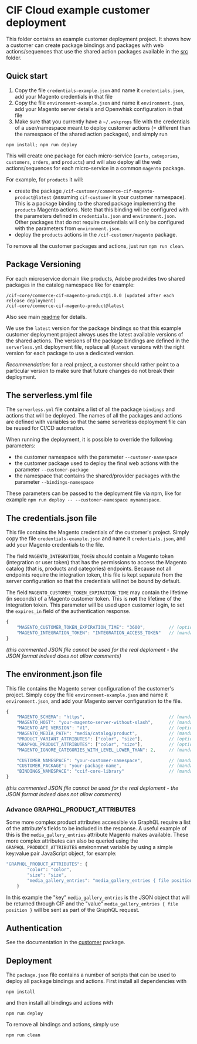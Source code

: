 # CIF Cloud example customer deployment

This folder contains an example customer deployment project. It shows how a customer can create package bindings and packages with web actions/sequences that use the shared action packages available in the [src](../src) folder.

## Quick start

1) Copy the file `credentials-example.json` and name it `credentials.json`, add your Magento credentials in that file
2) Copy the file `environment-example.json` and name it `environment.json`, add your Magento server details and Openwhisk configuration in that file
3) Make sure that you currently have a `~/.wskprops` file with the credentials of a user/namespace meant to deploy customer actions (= different than the namespace of the shared action packages), and simply run

`npm install; npm run deploy`

This will create one package for each micro-service (`carts`, `categories`, `customers`, `orders`, and `products`) and will also deploy all the web actions/sequences for each micro-service in a common `magento` package.

For example, for `products` it will:
* create the package `/cif-customer/commerce-cif-magento-product@latest` (assuming `cif-customer` is your customer namespace). This is a package binding to the shared package implementing the `products` Magento actions. Note that this binding will be configured with the parameters defined in `credentials.json` and `environment.json`. Other packages that do not require credentials will only be configured with the parameters from `environment.json`.
* deploy the `products` actions in the `/cif-customer/magento` package.

To remove all the customer packages and actions, just run `npm run clean`.

## Package Versioning

For each microservice domain like products, Adobe prodvides two shared packages in the catalog namespace like for example:

```
/cif-core/commerce-cif-magento-product@1.0.0 (updated after each release deployment)
/cif-core/commerce-cif-magento-product@latest
```
Also see main [readme](../readme.md) for details.

We use the `latest` version for the package bindings so that this example customer deployment project always uses the latest available versions of the shared actions. The versions of the package bindings are defined in the `serverless.yml` deployment file, replace all `@latest` versions with the right version for each package to use a dedicated version.

_Recommendation_: for a real project, a customer should rather point to a particular version to make sure that future changes do not break their deployment. 

## The serverless.yml file

The `serverless.yml` file contains a list of all the package `bindings` and actions that will be deployed. The names of all the packages and actions are defined with variables so that the same serverless deployment file can be reused for CI/CD automation.

When running the deployment, it is possible to override the following parameters:
* the customer namespace with the parameter `--customer-namespace`
* the customer package used to deploy the final web actions with the parameter `--customer-package`
* the namespace that contains the shared/provider packages with the parameter `--bindings-namespace`

These parameters can be passed to the deployment file via npm, like for example `npm run deploy -- --customer-namespace mynamespace`.

## The credentials.json file

This file contains the Magento credentials of the customer's project. Simply copy the file `credentials-example.json` and name it `credentials.json`, and add your Magento credentials to the file.

The field `MAGENTO_INTEGRATION_TOKEN` should contain a Magento token (integration or user token) that has the permissions to access the Magento catalog (that is, products and categories) endpoints. Because not all endpoints require the integration token, this file is kept separate from the server configuration so that the credentials will not be bound by default.

The field `MAGENTO_CUSTOMER_TOKEN_EXPIRATION_TIME` may contain the lifetime (in seconds) of a Magento customer token. This is **not** the lifetime of the integration token. This parameter will be used upon customer login, to set the `expires_in` field of the authentication response.

```javascript
{
    "MAGENTO_CUSTOMER_TOKEN_EXPIRATION_TIME": "3600",         // (optional)  the lifetime (in seconds) of a Magento customer token 
    "MAGENTO_INTEGRATION_TOKEN": "INTEGRATION_ACCESS_TOKEN"   // (mandatory) an integration with catalog permissions
}
```
*(this commented JSON file cannot be used for the real deploment - the JSON format indeed does not allow comments)*

## The environment.json file

This file contains the Magento server configuration of the customer's project. Simply copy the file `environment-example.json` and name it `environment.json`, and add your Magento server configuration to the file. 

```javascript
{
    "MAGENTO_SCHEMA": "https",                                // (mandatory) always use "https" except for development or testing purposes
    "MAGENTO_HOST": "your-magento-server-without-slash",      // (mandatory) the fully qualified domain name of the Magento server
    "MAGENTO_API_VERSION": "V1",                              // (optional)  the version of the Magento REST API, "V1" by default
    "MAGENTO_MEDIA_PATH": "media/catalog/product",            // (mandatory) the path used to access images on the Magento instance
    "PRODUCT_VARIANT_ATTRIBUTES": ["color", "size"],          // (optional)  the list of VARIANT attributes axis
    "GRAPHQL_PRODUCT_ATTRIBUTES": ["color", "size"],          // (optional)  the list of ALL custom product attributes that should be fetched by graphQL
    "MAGENTO_IGNORE_CATEGORIES_WITH_LEVEL_LOWER_THAN": 2,     // (mandatory) the minimum depth of product categories in the Magento backend (0 being the root)

    "CUSTOMER_NAMESPACE": "your-customer-namespace",          // (mandatory) the namespace where this example deployment should be done
    "CUSTOMER_PACKAGE": "your-package-name",                  // (mandatory) the package where this example deployment should be done
    "BINDINGS_NAMESPACE": "ccif-core-library"                 // (mandatory) the namespace where the shared Magento packages are deployed
}
```
*(this commented JSON file cannot be used for the real deploment - the JSON format indeed does not allow comments)*


### Advance GRAPHQL_PRODUCT_ATTRIBUTES

Some more complex product attributes accessible via GraphQL require a list of the attribute's fields to be included in the response. A useful example of this is the `media_gallery_entries` attribute Magento makes available. These more complex attributes can also be queried using the `GRAPHQL_PRODUDCT_ATTRIBUTES` environmnet variable by using a simple key:value pair JavaScript object, for example:

```javascript
"GRAPHQL_PRODUCT_ATTRIBUTES": {
        "color": "color",
        "size": "size",
        "media_gallery_entries": "media_gallery_entries { file position }"
    }
```

In this example the "key" `media_gallery_entries` is the JSON object that will be returned through CIF and the "value" `media_gallery_entries { file position }` will be sent as part of the GraphQL request.


## Authentication

See the documentation in the [customer](../src/customer) package.

## Deployment

The `package.json` file contains a number of scripts that can be used to deploy all package bindings and actions. First install all dependencies with

`npm install`

and then install all bindings and actions with

`npm run deploy`

To remove all bindings and actions, simply use

`npm run clean`

